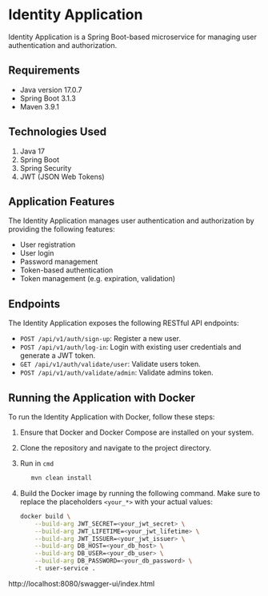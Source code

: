 # Identity Application

Identity Application is a Spring Boot-based microservice for managing user authentication and authorization.

## Requirements

- Java version 17.0.7
- Spring Boot 3.1.3
- Maven 3.9.1

## Technologies Used

1. Java 17
2. Spring Boot
3. Spring Security
4. JWT (JSON Web Tokens)

## Application Features

The Identity Application manages user authentication and authorization by providing the following features:

- User registration
- User login
- Password management
- Token-based authentication
- Token management (e.g. expiration, validation)

## Endpoints

The Identity Application exposes the following RESTful API endpoints:

- `POST /api/v1/auth/sign-up`: Register a new user.
- `POST /api/v1/auth/log-in`: Login with existing user credentials and generate a JWT token.
- `GET /api/v1/auth/validate/user`: Validate users token.
- `POST /api/v1/auth/validate/admin`: Validate admins token.

## Running the Application with Docker

To run the Identity Application with Docker, follow these steps:

1. Ensure that Docker and Docker Compose are installed on your system.
2. Clone the repository and navigate to the project directory.
3. Run in `cmd`
   ```sh
      mvn clean install
   ```
4. Build the Docker image by running the following command. Make sure to replace the placeholders `<your_*>` with your
   actual values:

   ```sh
   docker build \
       --build-arg JWT_SECRET=<your_jwt_secret> \
       --build-arg JWT_LIFETIME=<your_jwt_lifetime> \
       --build-arg JWT_ISSUER=<your_jwt_issuer> \
       --build-arg DB_HOST=<your_db_host> \
       --build-arg DB_USER=<your_db_user> \
       --build-arg DB_PASSWORD=<your_db_password> \
       -t user-service .

http://localhost:8080/swagger-ui/index.html